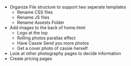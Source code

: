 - Organize File structure to support two seperate templates
  - Rename CSS files
  - Rename JS files
  - Rename Assests Folder
- Add images to the back of home.html
  - Logo at the top
  - Rolling photos parallax effect
  - Have Cassie Send you more photos 
  - Get a cover photo of cassie herself
- Look at other photography pages to decide information
- Create pricing pages
